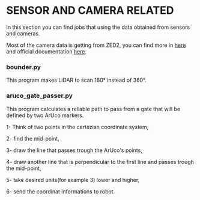 # SENSOR AND CAMERA RELATED

In this section you can find jobs that using the data obtained from sensors and cameras.

Most of the camera data is getting from ZED2, you can find more in [here](https://www.stereolabs.com/zed-2/)
and official documentation [here](https://www.stereolabs.com/docs/).

### bounder.py
This program makes LiDAR to scan 180° instead of 360°.

### aruco_gate_passer.py
This program calculates a reliable path to pass from a gate that will be defined by two ArUco markers.

1- Think of two points in the cartezian coordinate system,

2- find the mid-point,

3- draw the line that passes trough the ArUco's points,

4- draw another line that is perpendicular to the first line and passes trough the mid-point,

5- take desired units(for example 3) lower and higher,

6- send the coordinat informations to robot.
